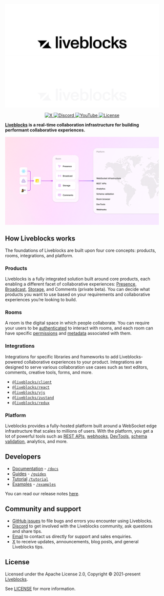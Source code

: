 <p align="center">
  <a href="https://liveblocks.io#gh-light-mode-only">
    <img src="https://raw.githubusercontent.com/liveblocks/liveblocks/main/.github/assets/header-wordmark-light.svg" alt="Liveblocks"   />
  </a>
  <a href="https://liveblocks.io#gh-dark-mode-only">
    <img src="https://raw.githubusercontent.com/liveblocks/liveblocks/main/.github/assets/header-wordmark-dark.svg" alt="Liveblocks"   />
  </a>
</p>
<p align="center">
  <a href="https://twitter.com/liveblocks">
    <img src="https://img.shields.io/badge/liveblocks-message?style=flat&logo=x&color=555&logoColor=fff" alt="X" />
  </a>
  <a href="https://liveblocks.io/discord">
    <img src="https://img.shields.io/discord/913109211746009108?style=flat&label=discord&logo=discord&color=85f&logoColor=fff" alt="Discord" />
  </a>
    <a href="https://www.youtube.com/channel/UCDXT5skWxzOorIQrWG5OT2w">
    <img src="https://img.shields.io/youtube/channel/subscribers/UCDXT5skWxzOorIQrWG5OT2w?style=flat&label=youtube&logo=youtube&color=e14&logoColor=fff" alt="YouTube" />
  </a>
  <a href="https://github.com/liveblocks/liveblocks/blob/main/LICENSE">
    <img src="https://img.shields.io/github/license/liveblocks/liveblocks?style=flat&label=license&logo=github&color=f80&logoColor=fff" alt="License" />
  </a>
</p>

**[Liveblocks](https://liveblocks.io) is a real-time collaboration
infrastructure for building performant collaborative experiences.**

<img src="./assets/concepts/platform.png" alt="Liveblocks"   />

## How Liveblocks works

The foundations of Liveblocks are built upon four core concepts: products,
rooms, integrations, and platform.

### Products

Liveblocks is a fully integrated solution built around core products, each
enabling a different facet of collaborative experiences:
[Presence](https://liveblocks.io/docs/products/presence),
[Broadcast](https://liveblocks.io/docs/products/broadcast),
[Storage](https://liveblocks.io/docs/products/storage), and Comments (private
beta). You can decide what products you want to use based on your requirements
and collaborative experiences you’re looking to build.

### Rooms

A room is the digital space in which people collaborate. You can require your
users to be [authenticated](https://liveblocks.io/docs/rooms/authentication) to
interact with rooms, and each room can have specific
[permissions](https://liveblocks.io/docs/rooms/permissions) and
[metadata](https://liveblocks.io/docs/rooms/metadata) associated with them.

### Integrations

Integrations for specific libraries and frameworks to add Liveblocks-powered
collaborative experiences to your product. Integrations are designed to serve
various collaboration use cases such as text editors, comments, creative tools,
forms, and more.

- [`@liveblocks/client`](https://liveblocks.io/docs/api-reference/liveblocks-client)
- [`@liveblocks/react`](https://liveblocks.io/docs/api-reference/liveblocks-react)
- [`@liveblocks/yjs`](https://liveblocks.io/docs/api-reference/liveblocks-yjs)
- [`@liveblocks/zustand`](https://liveblocks.io/docs/api-reference/liveblocks-zustand)
- [`@liveblocks/redux`](https://liveblocks.io/docs/api-reference/liveblocks-redux)

### Platform

Liveblocks provides a fully-hosted platform built around a WebSocket edge
infrastructure that scales to millions of users. With the platform, you get a
lot of powerful tools such as
[REST APIs](https://liveblocks.io/docs/api-reference/rest-api-endpoints),
[webhooks](https://liveblocks.io/docs/platform/webhooks),
[DevTools](https://liveblocks.io/docs/platform/devtools),
[schema validation](https://liveblocks.io/docs/platform/schema-validation),
analytics, and more.

## Developers

- [Documentation](https://liveblocks.io/docs) - [`/docs`](./docs)
- [Guides](https://liveblocks.io/docs/guides) - [`/guides`](./guides)
- [Tutorial](https://liveblocks.io/docs/tutorial/react/getting-started)
  [`/tutorial`](./tutorial)
- [Examples](https://liveblocks.io/examples) - [`/examples`](./examples)

You can read our release notes
[here](https://github.com/liveblocks/liveblocks/releases).

## Community and support

- [GitHub issues](./issues) to file bugs and errors you encounter using
  Liveblocks.
- [Discord](https://liveblocks.io/discord) to get involved with the Liveblocks
  community, ask questions and share tips.
- [Email](https://liveblocks.io/contact) to contact us directly for support and
  sales enquiries.
- [X](https://x.com/liveblocks) to receive updates, announcements, blog posts,
  and general Liveblocks tips.

## License

Licensed under the Apache License 2.0, Copyright © 2021-present
[Liveblocks](https://liveblocks.io).

See [LICENSE](./LICENSE) for more information.
